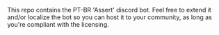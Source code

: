 This repo contains the PT-BR 'Assert' discord bot.
Feel free to extend it and/or localize the bot so you can host it to your community, as long as you're compliant with the licensing.

